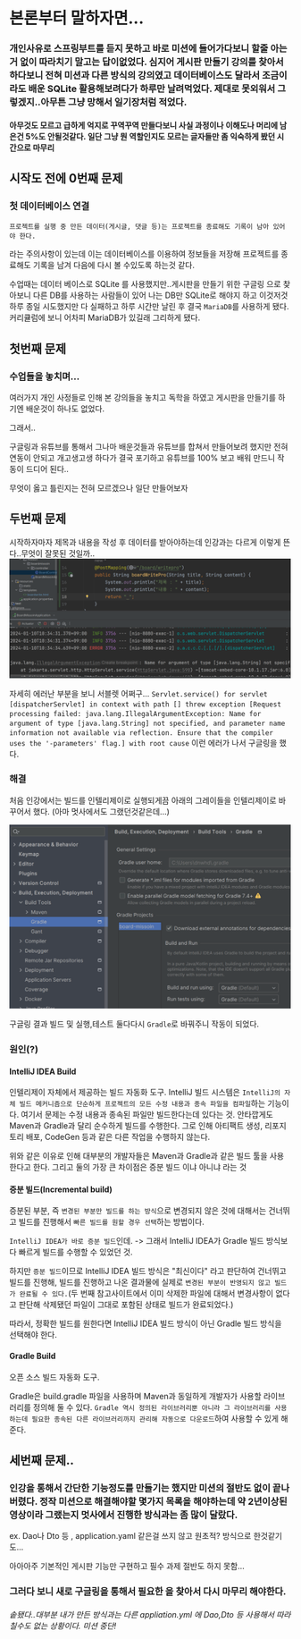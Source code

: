 
# 본론부터 말하자면...
### 개인사유로 스프링부트를 듣지 못하고 바로 미션에 들어가다보니 할줄 아는거 없이 따라치기 말고는 답이없었다. 심지어 게시판 만들기 강의를 찾아서 하다보니 전혀 미션과 다른 방식의 강의였고 데이터베이스도 달라서 조금이라도 배운 SQLite 활용해보려다가 하루만 날려먹었다. 제대로 못외워서 그렇겠지..아무튼 그냥 망해서 일기장처럼 적었다.

#### 아무것도 모르고 급하게 억지로 꾸역꾸역 만들다보니 사실 과정이나 이해도나 머리에 남은건 5%도 안될것같다. 일단 그냥 뭔 역할인지도 모르는 글자들만 좀 익숙하게 봤던 시간으로 마무리



## 시작도 전에 0번째 문제
### 첫 데이터베이스 연결
 `프로젝트를 실행 중 만든 데이터(게시글, 댓글 등)는 프로젝트를 종료해도 기록이 남아 있어야 한다.` 
 
 라는 주의사항이 있는데 이는 데이터베이스를 이용하여 정보들을 저장해 프로젝트를 종료해도 기록을 남겨 다음에 다시 볼 수있도록 하는것 같다.
 
  수업때는 데이터 베이스로 SQLite 를 사용했지만..게시판을 만들기 위한 구글링 으로 찾아보니 다른 DB를 사용하는 사람들이 있어 나는 DB만 SQLite로 해야지 하고 이것저것 하루 종일 시도했지만 다 실패하고 하루 시간만 날린 후 결국 `MariaDB`를 사용하게 됐다. 커리큘럼에 보니 어차피 MariaDB가 있길래 그리하게 됐다.

## 첫번째 문제

  ### 수업들을 놓치며...
  여러가지 개인 사정들로 인해 본 강의들을 놓치고 독학을 하였고 게시판을 만들기를 하기엔 배운것이 하나도 없었다.

  그래서..

  구글링과 유튜브를 통해서 그나마 배운것들과 유튜브를 합쳐서 만들어보려 했지만 전혀 연동이 안되고 개고생고생 하다가 결국 포기하고 유튜브를 100% 보고 배워 만드니 작동이 드디어 된다..

  무엇이 옳고 틀린지는 전혀 모르겠으나 일단 만들어보자

## 두번째 문제
시작하자마자 제목과 내용을 작성 후 데이터를 받아야하는데 인강과는 다르게 이렇게 뜬다..무엇이 잘못된 것일까..
![Alt text](<문제 발생1.png>)
 

 자세히 에러난 부분을 보니 서블렛 어쩌구...
 `Servlet.service() for servlet [dispatcherServlet] in context with path [] threw exception [Request processing failed: java.lang.IllegalArgumentException: Name for argument of type [java.lang.String] not specified, and parameter name information not available via reflection. Ensure that the compiler uses the '-parameters' flag.] with root cause` 이런 에러가 나서 구글링을 했다.


 ### 해결
처음 인강에서는 빌드를 인텔리제이로 실행되게끔 아래의 그레이들을 인텔리제이로 바꾸어서 했다. (아마 멋사에서도 그랬던것같은데...)

![Alt text](<문제 발생 1-2.png>)

구글링 결과 빌드 및 실행,테스트 둘다다시 `Gradle`로 바꿔주니 작동이 되었다.


### 원인(?)

#### IntelliJ IDEA Build
인텔리제이 자체에서 제공하는 빌드 자동화 도구.
IntelliJ 빌드 시스템은 `IntelliJ의 자체 빌드 메커니즘으로 단순하게 프로젝트의 모든 수정 내용과 종속 파일을 컴파일`하는 기능이다.
여기서 문제는 수정 내용과 종속된 파일만 빌드한다는데 있다는 것.
안타깝게도 Maven과 Gradle과 달리 순수하게 빌드를 수행한다.
그로 인해 아티팩트 생성, 리포지토리 배포, CodeGen 등과 같은 다른 작업을 수행하지 않는다.

위와 같은 이유로 인해 대부분의 개발자들은 Maven과 Gradle과 같은 빌드 툴을 사용한다고 한다.
그리고 둘의 가장 큰 차이점은 증분 빌드 이냐 아니냐 라는 것

#### 증분 빌드(Incremental build)

증분된 부분, 즉 `변경된 부분만 빌드를 하는 방식`으로 변경되지 않은 것에 대해서는 건너뛰고 빌드를 진행해서 `빠른 빌드를 원할 경우 선택`하는 방법이다.

`IntelliJ IDEA가 바로 증분 빌드`인데. -> 그래서 IntelliJ IDEA가 Gradle 빌드 방식보다 빠르게 빌드를 수행할 수 있었던 것.

하지만 `증분 빌드`이므로 IntelliJ IDEA 빌드 방식은 "최신이다" 라고 판단하여 건너뛰고 빌드를 진행해, 빌드를 진행하고 나온 결과물에 실제로 `변경된 부분이 반영되지 않고 빌드가 완료될 수 있다.`(두 번째 참고사이트에서 이미 삭제한 파일에 대해서 변경사항이 없다고 판단해 삭제됐던 파일이 그대로 포함된 상태로 빌드가 완료되었다.)

따라서, 정확한 빌드를 원한다면 IntelliJ IDEA 빌드 방식이 아닌 Gradle 빌드 방식을 선택해야 한다.

#### Gradle Build
오픈 소스 빌드 자동화 도구.

Gradle은 build.gradle 파일을 사용하며 Maven과 동일하게 개발자가 사용할 라이브러리를 정의해 둘 수 있다.
`Gradle 역시 정의된 라이브러리뿐 아니라 그 라이브러리를 사용하는데 필요한 종속된 다른 라이브러리까지 관리해 자동으로 다운로드`하여 사용할 수 있게 해 준다.


## 세번째 문제..

### 인강을 통해서 간단한 기능정도를 만들기는 했지만 미션의 절반도 없이 끝나버렸다. 정작 미션으로 해결해야할 몇가지 목록을 해야하는데 약 2년이상된 영상이라 그랬는지 멋사에서 진행한 방식과는 좀 많이 달랐다.
ex. Dao나 Dto 등 , application.yaml 같은걸 쓰지 않고 원초적? 방식으로 한것같기도...

아아아주 기본적인 게시판 기능만 구현하고 필수 과제 절반도 하지 못함...
### 그러다 보니 새로 구글링을 통해서 필요한 을 찾아서 다시 마무리 해야한다.

###### 솥됐다..대부분 내가 만든 방식과는 다른 appliation.yml 에 Dao,Dto 등 사용해서 따라칠수도 없는 상황이다. 미션 중단!





